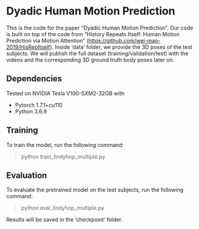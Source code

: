 # Dyadic Human Motion Prediction

This is the code for the paper “Dyadic Human Motion Prediction”. Our code is built on top of the code from “History Repeats Itself: Human Motion Prediction via Motion Attention” (https://github.com/wei-mao-2019/HisRepItself). Inside ‘data’ folder, we provide the 3D poses of the test subjects. We will publish the full dataset (training/validation/test) with the videos and the corresponding 3D ground truth body poses later on.

## Dependencies
Tested on NVIDIA Tesla V100-SXM2-32GB with
- Pytorch 1.7.1+cu110
- Python 3.6.9

## Training
To train the model, run the following command:
>python train_lindyhop_multiple.py

## Evaluation
To evaluate the pretrained model on the test subjects, run the following command:
>python eval_lindyhop_multiple.py

Results will be saved in the ‘checkpoint’ folder.
